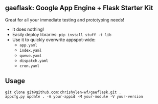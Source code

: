 ## gaeflask: Google App Engine + Flask Starter Kit
Great for all your  immediate testing and prototyping needs!
- It does nothing!
- Easily deploy libraries: `pip install stuff -t lib`
- Use it to quickly overwrite appspot-wide:
    - `app.yaml`
    - `index.yaml`
    - `queue.yaml`
    - `dispatch.yaml`
    - `cron.yaml`

## Usage
```
git clone git@github.com:chrishylen-wf/gaeflask.git .
appcfg.py update . -A your-appid -M your-module -V your-version
```
